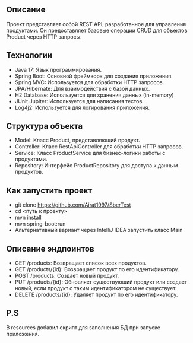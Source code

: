 ## Описание
Проект представляет собой REST API, разработанное для управления продуктами. Он предоставляет базовые операции CRUD для объектов Product через HTTP запросы.
## Технологии
- Java 17: Язык программирования. 
- Spring Boot: Основной фреймворк для создания приложения.
- Spring MVC: Используется для обработки HTTP запросов.
- JPA/Hibernate: Для взаимодействия с базой данных.
- H2 Database: Используется для хранения данных (in-memory)
- JUnit Jupiter: Используется для написания тестов.
- Log4j2: Используется для логирования приложения.
## Структура объекта
- Model: Класс Product, представляющий продукт.
- Controller: Класс RestApiController для обработки HTTP запросов.
- Service: Класс ProductService для бизнес-логики работы с продуктами.
- Repository: Интерфейс ProductRepository для доступа к данным продуктов.
## Как запустить проект
- git clone https://github.com/Airat1997/SberTest
- cd <путь к проекту>
- mvn install
- mvn spring-boot:run
- Альтернативный вариант через IntelliJ IDEA запустить класс Main
## Описание эндпоинтов
- GET /products: Возвращает список всех продуктов.
- GET /products/{id}: Возвращает продукт по его идентификатору.
- POST /products: Создает новый продукт.
- PUT /products/{id}: Обновляет существующий продукт или создает новый, если продукт с таким идентификатором не существует.
- DELETE /products/{id}: Удаляет продукт по его идентификатору.
## P.S
В resources добавил скрипт для заполнения БД при запуске приложения.



